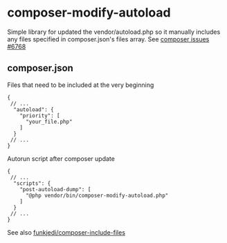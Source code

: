 # composer-modify-autoload

Simple library for updated the vendor/autoload.php so it manually includes any files specified in composer.json's files array.
See [composer issues #6768](https://github.com/composer/composer/issues/6768)

## composer.json

Files that need to be included at the very beginning
```
{
 // ... 
  "autoload": {
    "priority": [
      "your_file.php"
    ]
  }
 // ...
}
```

Autorun script after composer update
```
{
 // ... 
  "scripts": {
    "post-autoload-dump": [
      "@php vendor/bin/composer-modify-autoload.php"
    ]
  }
 // ...
}
```

See also [funkjedi/composer-include-files](https://github.com/funkjedi/composer-include-files)
